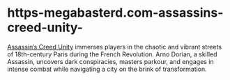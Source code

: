 # https-megabasterd.com-assassins-creed-unity-
[Assassin’s Creed Unity](https://megabasterd.com/assassins-creed-unity/) immerses players in the chaotic and vibrant streets of 18th-century Paris during the French Revolution. Arno Dorian, a skilled Assassin, uncovers dark conspiracies, masters parkour, and engages in intense combat while navigating a city on the brink of transformation.
